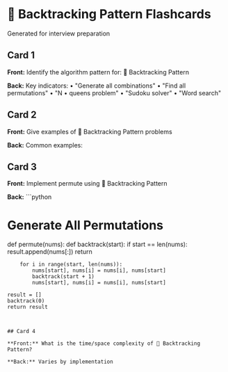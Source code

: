 # 🔄 Backtracking Pattern Flashcards

Generated for interview preparation


## Card 1

**Front:** Identify the algorithm pattern for: 🔄 Backtracking Pattern

**Back:** Key indicators:
• "Generate all combinations"
• "Find all permutations"
• "N
• queens problem"
• "Sudoku solver"
• "Word search"


## Card 2

**Front:** Give examples of 🔄 Backtracking Pattern problems

**Back:** Common examples:



## Card 3

**Front:** Implement permute using 🔄 Backtracking Pattern

**Back:** ```python
# Generate All Permutations
def permute(nums):
    def backtrack(start):
        if start == len(nums):
            result.append(nums[:])
            return
        
        for i in range(start, len(nums)):
            nums[start], nums[i] = nums[i], nums[start]
            backtrack(start + 1)
            nums[start], nums[i] = nums[i], nums[start]
    
    result = []
    backtrack(0)
    return result
```


## Card 4

**Front:** What is the time/space complexity of 🔄 Backtracking Pattern?

**Back:** Varies by implementation

